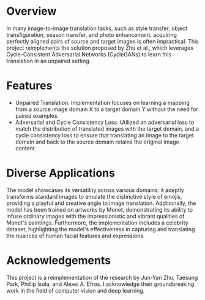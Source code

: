 # Overview
In many image-to-image translation tasks, such as style transfer, object transfiguration, season transfer, and photo enhancement, acquiring perfectly aligned pairs of source and target images is often impractical. This project reimplements the solution proposed by Zhu et al., which leverages Cycle-Consistent Adversarial Networks (CycleGANs) to learn this translation in an unpaired setting.

# Features
- Unpaired Translation: Implementation focuses on learning a mapping from a source image domain X to a target domain Y without the need for paired examples.
- Adversarial and Cycle Consistency Loss: Utilized an adversarial loss to match the distribution of translated images with the target domain, and a cycle consistency loss to ensure that translating an image to the target domain and back to the source domain retains the original image content.

# Diverse Applications
The model showcases its versatility across various domains: it adeptly transforms standard images to emulate the distinctive style of emojis, providing a playful and creative angle to image translation. Additionally, the model has been trained on artworks by Monet, demonstrating its ability to infuse ordinary images with the impressionistic and vibrant qualities of Monet's paintings. Furthermore, the implementation includes a celebrity dataset, highlighting the model's effectiveness in capturing and translating the nuances of human facial features and expressions.

# Acknowledgements
This project is a reimplementation of the research by Jun-Yan Zhu, Taesung Park, Phillip Isola, and Alexei A. Efros. I acknowledge their groundbreaking work in the field of computer vision and deep learning.
